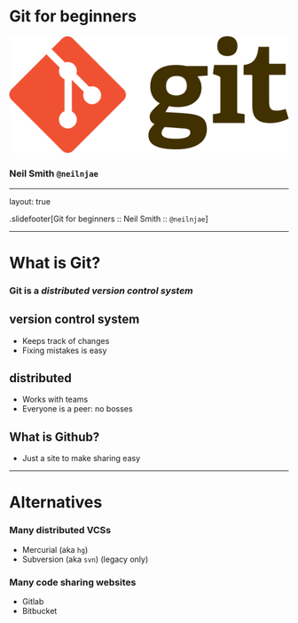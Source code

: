 # Git for beginners

![Git logo](Git-logo.svg)

### Neil Smith `@neilnjae`

---

layout: true

.slidefooter[Git for beginners :: Neil Smith :: `@neilnjae`]

---

# What is Git?

### Git is a _*distributed*_ _*version control system*_

## version control system
* Keeps track of changes
* Fixing mistakes is easy

## distributed
* Works with teams
* Everyone is a peer: no bosses

## What is Github?
* Just a site to make sharing easy

---

# Alternatives

### Many distributed VCSs
* Mercurial (aka `hg`)
* Subversion (aka `svn`) (legacy only)

### Many code sharing websites
* Gitlab
* Bitbucket
